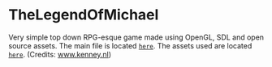 # TheLegendOfMichael

Very simple top down RPG-esque game made using OpenGL, SDL and open source assets.
The main file is located [`here`](NYUCodebase/NYUCodebase/main.cpp).
The assets used are located [`here`](NYUCodebase/NYUCodebase/assets). (Credits: www.kenney.nl)
